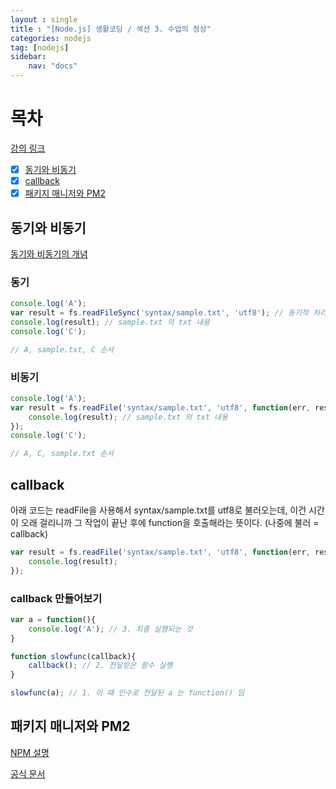 ```yaml
---
layout : single
title : "[Node.js] 생활코딩 / 섹션 3. 수업의 정상"
categories: nodejs
tag: [nodejs]
sidebar:
    nav: "docs"
---
```


# 목차

[강의 링크](https://opentutorials.org/module/3549/21032)

- [x] [동기와 비동기](#동기와-비동기)
- [x] [callback](#callback)
- [x] [패키지 매니저와 PM2](#패키지-매니저와-pm2)

## 동기와 비동기

[동기와 비동기의 개념](../../js/js1/#동기와-비동기란-)

### 동기

```javascript
console.log('A');
var result = fs.readFileSync('syntax/sample.txt', 'utf8'); // 동기적 처리
console.log(result); // sample.txt 의 txt 내용
console.log('C');

// A, sample.txt, C 순서
```

### 비동기

```javascript
console.log('A');
var result = fs.readFile('syntax/sample.txt', 'utf8', function(err, result){
    console.log(result); // sample.txt 의 txt 내용
});
console.log('C');

// A, C, sample.txt 순서
```

## callback

아래 코드는 readFile을 사용해서 syntax/sample.txt를 utf8로 불러오는데, 이건 시간이 오래 걸리니까 그 작업이 끝난 후에 function을 호출해라는 뜻이다. (나중에 불러 = callback)

```javascript
var result = fs.readFile('syntax/sample.txt', 'utf8', function(err, result){
    console.log(result);
});
```

### callback 만들어보기

``` javascript
var a = function(){
    console.log('A'); // 3. 최종 실행되는 것
}

function slowfunc(callback){ 
    callback(); // 2. 전달받은 함수 실행
}

slowfunc(a); // 1. 이 때 인수로 전달된 a 는 function() 임
```

## 패키지 매니저와 PM2

[NPM 설명](../../js/js3/#npm-기초-강좌)

[공식 문서](https://pm2.keymetrics.io/docs/usage/quick-start/)